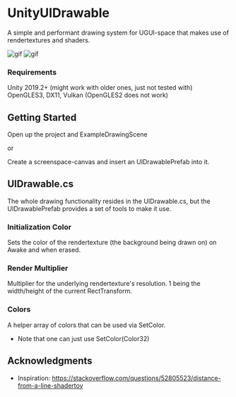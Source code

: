 # UnityUIDrawable

A simple and performant drawing system for UGUI-space that makes use of rendertextures and shaders.

![gif](https://i.imgur.com/GAe83Ug.gif)
![gif](https://i.imgur.com/u9SjhPA.gif)

### Requirements

Unity 2019.2+ (might work with older ones, just not tested with)
OpenGLES3, DX11, Vulkan (OpenGLES2 does not work)


## Getting Started

Open up the project and ExampleDrawingScene

or

Create a screenspace-canvas and insert an UIDrawablePrefab into it.


## UIDrawable.cs
The whole drawing functionality resides in the UIDrawable.cs, but the UIDrawablePrefab provides a set of tools to make it use.

### Initialization Color
Sets the color of the rendertexture (the background being drawn on) on Awake and when erased.

### Render Multiplier
Multiplier for the underlying rendertexture's resolution.
1 being the width/height of the current RectTransform.

### Colors
A helper array of colors that can be used via SetColor.
- Note that one can just use SetColor(Color32)

## Acknowledgments

* Inspiration: https://stackoverflow.com/questions/52805523/distance-from-a-line-shadertoy

